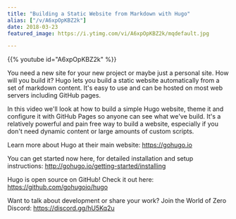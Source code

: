 ```yaml
---
title: "Building a Static Website from Markdown with Hugo"
alias: ["/v/A6xpOpKBZ2k"]
date: 2018-03-23
featured_image: https://i.ytimg.com/vi/A6xpOpKBZ2k/mqdefault.jpg

---
```


{{% youtube id="A6xpOpKBZ2k" %}}

You need a new site for your new project or maybe just a personal site. How will you build it? Hugo lets you build a static website automatically from a set of markdown content. It's easy to use and can be hosted on most web servers including GitHub pages.

In this video we'll look at how to build a simple Hugo website, theme it and configure it with GitHub Pages so anyone can see what we've build. It's a relatively powerful and pain free way to build a website, especially if you don't need dynamic content or large amounts of custom scripts.

Learn more about Hugo at their main website: https://gohugo.io

You can get started now here, for detailed installation and setup instructions: http://gohugo.io/getting-started/installing

Hugo is open source on GitHub! Check it out here: https://github.com/gohugoio/hugo

Want to talk about development or share your work? Join the World of Zero Discord: https://discord.gg/hU5Kq2u